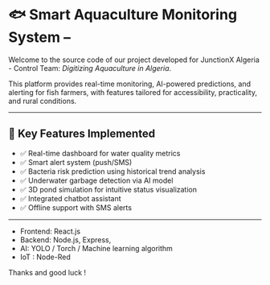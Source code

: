 # 🐟 Smart Aquaculture Monitoring System –  

Welcome to the source code of our project developed for JunctionX Algeria - Control Team: *Digitizing Aquaculture in Algeria*.

This platform provides real-time monitoring, AI-powered predictions, and alerting for fish farmers, with features tailored for accessibility, practicality, and rural conditions.

---
## 🚀 Key Features Implemented

- ✅ Real-time dashboard for water quality metrics  
- ✅ Smart alert system (push/SMS)  
- ✅ Bacteria risk prediction using historical trend analysis  
- ✅ Underwater garbage detection via AI model  
- ✅ 3D pond simulation for intuitive status visualization  
- ✅ Integrated  chatbot assistant  
- ✅ Offline support with SMS alerts

---
- Frontend: React.js
- Backend: Node.js, Express,
- AI: YOLO / Torch / Machine learning algorithm
- IoT : Node-Red

Thanks and good luck !

